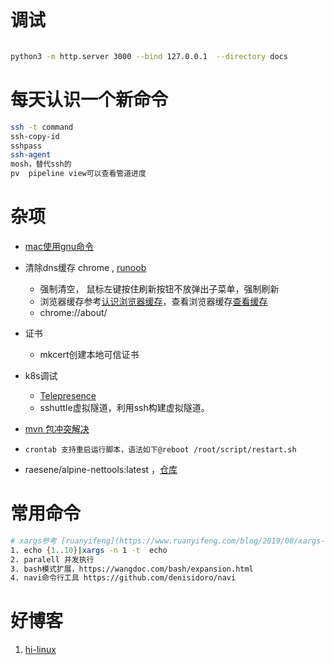 # 调试

```bash

python3 -m http.server 3000 --bind 127.0.0.1  --directory docs
```

# 每天认识一个新命令

```bash
ssh -t command
ssh-copy-id
sshpass
ssh-agent
mosh，替代ssh的
pv  pipeline view可以查看管道进度
```

# 杂项

* [mac使用gnu命令](https://blog.cotes.info/posts/use-gnu-utilities-in-mac/)
* 清除dns缓存 chrome , [runoob](https://www.runoob.com/w3cnote/chrome-clear-dns-cache.html)

  * 强制清空， 鼠标左键按住刷新按钮不放弹出子菜单，强制刷新
  * 浏览器缓存参考[认识浏览器缓存](https://segmentfault.com/a/1190000009970329)，查看浏览器缓存[查看缓存](https://blog.csdn.net/yerenyuan_pku/article/details/88881967)
  * chrome://about/
* 证书

  * mkcert创建本地可信证书
* k8s调试

  * [Telepresence](https://www.hi-linux.com/posts/21833.html)
  * sshuttle虚拟隧道，利用ssh构建虚拟隧道。
* [mvn 包冲突解决](https://segmentfault.com/a/1190000023446358)
* `crontab 支持重启运行脚本，语法如下@reboot /root/script/restart.sh `
* raesene/alpine-nettools:latest ，[仓库](https://github.com/fedora-cloud/Fedora-Dockerfiles/tree/master/ssh)

# 常用命令

```bash
# xargs参考 [ruanyifeng](https://www.ruanyifeng.com/blog/2019/08/xargs-tutorial.html)
1. echo {1..10}|xargs -n 1 -t  echo 
2. paralell 并发执行
3. bash模式扩展，https://wangdoc.com/bash/expansion.html
4. navi命令行工具 https://github.com/denisidoro/navi
```

# 好博客

1. [hi-linux](https://www.hi-linux.com/categories/Linux/)

